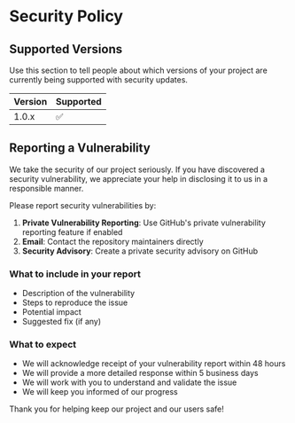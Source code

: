 # Security Policy

## Supported Versions

Use this section to tell people about which versions of your project are currently being supported with security updates.

| Version | Supported          |
| ------- | ------------------ |
| 1.0.x   | :white_check_mark: |

## Reporting a Vulnerability

We take the security of our project seriously. If you have discovered a security vulnerability, we appreciate your help in disclosing it to us in a responsible manner.

Please report security vulnerabilities by:

1. **Private Vulnerability Reporting**: Use GitHub's private vulnerability reporting feature if enabled
2. **Email**: Contact the repository maintainers directly
3. **Security Advisory**: Create a private security advisory on GitHub

### What to include in your report

- Description of the vulnerability
- Steps to reproduce the issue
- Potential impact
- Suggested fix (if any)

### What to expect

- We will acknowledge receipt of your vulnerability report within 48 hours
- We will provide a more detailed response within 5 business days
- We will work with you to understand and validate the issue
- We will keep you informed of our progress

Thank you for helping keep our project and our users safe!
